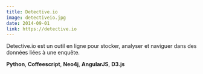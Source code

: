 ```yaml
---
title: Detective.io
image: detectiveio.jpg
date: 2014-09-01
link: https://detective.io
---
```


Detective.io est un outil en ligne pour stocker, analyser et naviguer dans des données liées à une enquête.  
  
**Python**, **Coffeescript**, **Neo4j**, **AngularJS**, **D3.js**